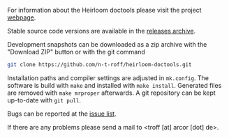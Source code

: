 For information about the Heirloom doctools please visit the project
[webpage](http://n-t-roff.github.io/heirloom/doctools.html).

Stable source code versions are available in the
[releases archive](https://github.com/n-t-roff/heirloom-doctools/releases).

Development snapshots can be downloaded as a zip archive with the "Download ZIP" button
or with the git command
```bash
git clone https://github.com/n-t-roff/heirloom-doctools.git
```
Installation paths and compiler settings are adjusted in `mk.config`.
The software is build with `make` and installed with `make install`.
Generated files are removed with `make mrproper` afterwards.
A git repository can be kept up-to-date with
`git pull`.

Bugs can be reported at the
[issue list](https://github.com/n-t-roff/heirloom-doctools/issues).

If there are any problems please send a mail to
&lt;troff [at] arcor [dot] de&gt;.
